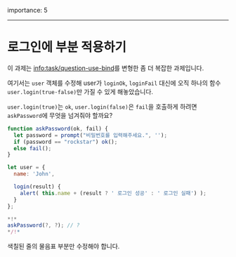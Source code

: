 importance: 5

---

# 로그인에 부분 적용하기

이 과제는 <info:task/question-use-bind>를 변형한 좀 더 복잡한 과제입니다. 

여기서는 `user` 객체를 수정해 user가 `loginOk`, `loginFail` 대신에 오직 하나의 함수 `user.login(true·false)`만 가질 수 있게 해놓았습니다.

`user.login(true)`는 `ok`, `user.login(false)`은 `fail`을 호출하게 하려면 `askPassword`에 무엇을 넘겨줘야 할까요?

```js
function askPassword(ok, fail) {
  let password = prompt("비밀번호를 입력해주세요.", '');
  if (password == "rockstar") ok();
  else fail();
}

let user = {
  name: 'John',

  login(result) {
    alert( this.name + (result ? ' 로그인 성공' : ' 로그인 실패') );
  }
};

*!*
askPassword(?, ?); // ?
*/!*
```

색칠된 줄의 물음표 부분만 수정해야 합니다.

